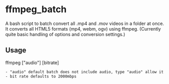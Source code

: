 # ffmpeg_batch
A bash script to batch convert all .mp4 and .mov videos in a folder at once. It converts all HTML5 formats (mp4, webm, ogv) using ffmpeg.
(Currently quite basic handling of options and conversion settings.)

## Usage

ffmpeg ["audio"] [bitrate]

    - "audio" default batch does not include audio, type "audio" allow it
    - bit rate defaults to 2000mbps